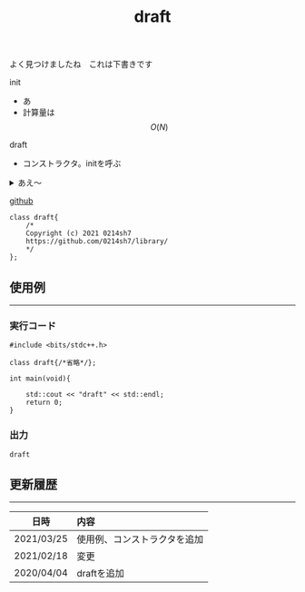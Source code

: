 ﻿---
title: "draft"
permalink: /posts/draft
writer: 0214sh7
layout: library
---

よく見つけましたね　これは下書きです

init
- あ
- 計算量は$$Ο(N)$$

draft
- コンストラクタ。initを呼ぶ

<details><summary>あえ～</summary><div>

---

おえ～
計算量は$$Ο(1)$$です

---

</div></details>

[github]()

```
class draft{
    /*
    Copyright (c) 2021 0214sh7
    https://github.com/0214sh7/library/
    */
};
```


## 使用例
***

### 実行コード
```
#include <bits/stdc++.h>

class draft{/*省略*/};

int main(void){
    
    std::cout << "draft" << std::endl;
    return 0;
}
```

### 出力
```
draft
```


## 更新履歴
***

| 日時 | 内容 |
| :---: | :--- |
| 2021/03/25 | 使用例、コンストラクタを追加 |
| 2021/02/18 | 変更 |
| 2020/04/04 | draftを追加 |